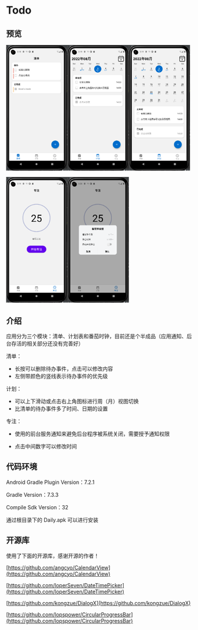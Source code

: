 # Todo

## 预览

<img src="screenshot\screenshot1.png" width="33%"/><img src="screenshot\screenshot2.png" width="33%"/><img src="screenshot\screenshot3.png" width="33%"/>

<img src="screenshot\screenshot4.png" width="33%"/><img src="screenshot\screenshot5.png" width="33%"/>

## 介绍

应用分为三个模块：清单、计划表和番茄时钟，目前还是个半成品（应用通知、后台存活的相关部分还没有完善好）

清单：

- 长按可以删除待办事件，点击可以修改内容
- 左侧带颜色的竖线表示待办事件的优先级

计划：

- 可以上下滑动或点击右上角图标进行周（月）视图切换
- 比清单的待办事件多了时间、日期的设置

专注：

- 使用的前台服务通知来避免后台程序被系统关闭，需要授予通知权限

- 点击中间数字可以修改时间

## 代码环境

Android Gradle Plugin Version：7.2.1

Gradle Version：7.3.3

Compile Sdk Version：32

通过根目录下的 Daily.apk 可以进行安装

## 开源库

使用了下面的开源库，感谢开源的作者！

[https://github.com/angcyo/CalendarView](https://github.com/angcyo/CalendarView)

[https://github.com/loperSeven/DateTimePicker](https://github.com/loperSeven/DateTimePicker)

[https://github.com/kongzue/DialogX](https://github.com/kongzue/DialogX)

[https://github.com/lopspower/CircularProgressBar](https://github.com/lopspower/CircularProgressBar)